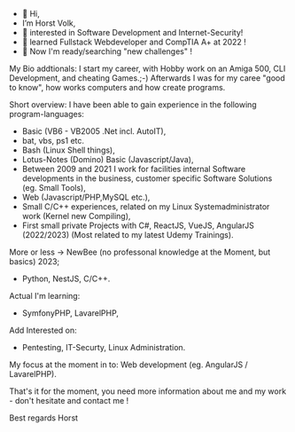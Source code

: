 - 👋 Hi, 
- I’m Horst Volk,
- 👀 interested in Software Development and Internet-Security!
- 🌱 learned Fullstack Webdeveloper and CompTIA A+ at 2022 !
- 👀 Now I'm ready/searching "new challenges" !

My Bio addtionals:
I start my career, with Hobby work on an Amiga 500, CLI Development, and cheating Games.;-)
Afterwards I was for my caree "good to know", how works computers and how create programs.

Short overview: I have been able to gain experience in the following program-languages:
- Basic (VB6 - VB2005 .Net incl. AutoIT),
- bat, vbs, ps1 etc.
- Bash (Linux Shell things),
- Lotus-Notes (Domino) Basic (Javascript/Java),
- Between 2009 and 2021 I work for facilities internal Software developments in the business, 
  customer specific Software Solutions (eg. Small Tools),
- Web (Javascript/PHP,MySQL etc.),
- Small C/C++ experiences, related on my Linux Systemadministrator work (Kernel new Compiling),
- First small private Projects with C#, ReactJS, VueJS, AngularJS (2022/2023) (Most related to my latest Udemy Trainings).

More or less -> NewBee (no professonal knowledge at the Moment, but basics) 2023;
- Python, NestJS, C/C++.

Actual I'm learning:
- SymfonyPHP, LavarelPHP,

Add Interested on:
- Pentesting, IT-Securty, Linux Administration.

My focus at the moment in to:
Web development (eg. AngularJS / LavarelPHP).

That's it for the moment, you need more information about me and my work - don't hesitate and contact me !

Best regards
Horst

<!---
HVolk-GE/HVolk-GE is a ✨ special ✨ repository because its `README.md` (this file) appears on your GitHub profile.
You can click the Preview link to take a look at your changes.
--->
